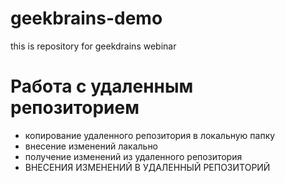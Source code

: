 # geekbrains-demo
this is repository for geekdrains webinar

# Работа с удаленным репозиторием 
- копирование удаленного репозитория в локальную папку 
- внесение изменений лакально 
- получение изменений из удаленного репозитория 
- ВНЕСЕНИЯ ИЗМЕНЕНИЙ В УДАЛЕННЫЙ РЕПОЗИТОРИЙ
